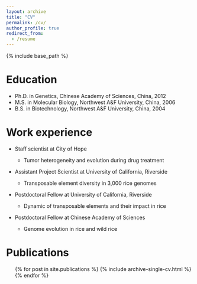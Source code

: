 ```yaml
---
layout: archive
title: "CV"
permalink: /cv/
author_profile: true
redirect_from:
  - /resume
---
```


{% include base_path %}

Education
======
* Ph.D. in Genetics, Chinese Academy of Sciences, China, 2012
* M.S. in Molecular Biology, Northwest A&F University, China, 2006
* B.S. in Biotechnology, Northwest A&F University, China, 2004

Work experience
======
* Staff scientist at City of Hope
  * Tumor heterogeneity and evolution during drug treatment

* Assistant Project Scientist at University of California, Riverside
  * Transposable element diversity in 3,000 rice genomes
  
* Postdoctoral Fellow at University of California, Riverside
  * Dynamic of transposable elements and their impact in rice

* Postdoctoral Fellow at Chinese Academy of Sciences
  * Genome evolution in rice and wild rice

Publications
======
  <ul>{% for post in site.publications %}
    {% include archive-single-cv.html %}
  {% endfor %}</ul>
